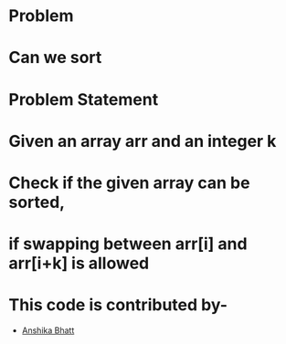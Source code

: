 # Problem
# Can we sort

# Problem Statement
# Given an array arr and an integer k
# Check if the given array can be sorted,
# if swapping between arr[i] and arr[i+k] is allowed

# This code is contributed by-

- [Anshika Bhatt](https://github.com//anshika0207)

